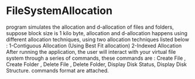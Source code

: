 # FileSystemAllocation
program simulates the allocation and d-allocation of files and folders, suppose block size is 1 kilo byte, allocation and d-allocation happens using different allocation techniques, using two allocation techniques listed below : 1-Contiguous Allocation (Using Best Fit allocation)  2-Indexed Allocation After running the application, the user will interact with your virtual file system through a series of commands,  these commands are : Create File , Create Folder , Delete File , Delete Folder, Display Disk Status, Display Disk Structure. commands format are attached.
